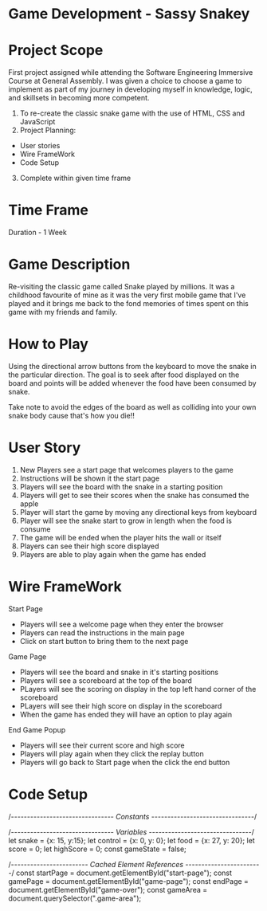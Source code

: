 # Game Development - Sassy Snakey

# Project Scope
First project assigned while attending the Software Engineering Immersive Course at General Assembly. I was given a choice to choose a game to implement as part of my journey in developing myself in knowledge, logic, and skillsets in becoming more competent. 

1. To re-create the classic snake game with the use of HTML, CSS and JavaScript
2. Project Planning:
  - User stories
  - Wire FrameWork
  - Code Setup
3. Complete within given time frame 

# Time Frame
Duration - 1 Week 

# Game Description
Re-visiting the classic game called Snake played by millions. It was a childhood favourite of mine as it was the very first mobile game that I've played and it brings me back to the fond memories of times spent on this game with my friends and family.

# How to Play
Using the directional arrow buttons from the keyboard to move the snake in the particular direction. The goal is to seek after food displayed on the board and points will be added whenever the food have been consumed by snake.

Take note to avoid the edges of the board as well as colliding into your own snake body cause that's how you die!!

# User Story
1) New Players see a start page that welcomes players to the game
2) Instructions will be shown it the start page
3) Players will see the board with the snake in a starting position
4) Players will get to see their scores when the snake has consumed the apple
5) Player will start the game by moving any directional keys from keyboard
6) Player will see the snake start to grow in length when the food is consume
7) The game will be ended when the player hits the wall or itself
8) Players can see their high score displayed
9) Players are able to play again when the game has ended

# Wire FrameWork
Start Page
- Players will see a welcome page when they enter the browser
- Players can read the instructions in the main page
- Click on start button to bring them to the next page

Game Page
- Players will see the board and snake in it's starting positions
- Players will see a scoreboard at the top of the board
- PLayers will see the scoring on display in the top left hand corner of the scoreboard
- PLayers will see their high score on display in the scoreboard
- When the game has ended they will have an option to play again

End Game Popup
- Players will see their current score and high score
- Players will play again when they click the replay button
- Players will go back to Start page when the click the end button


# Code Setup

/*-------------------------------- Constants --------------------------------*/

/*-------------------------------- Variables --------------------------------*/
let snake = {x: 15, y:15};
let control = {x: 0, y: 0};
let food = {x: 27, y: 20}; 
let score = 0; 
let highScore = 0;
const gameState = false;

/*------------------------ Cached Element References ------------------------*/
const startPage = document.getElementById("start-page");
const gamePage = document.getElementById("game-page");
const endPage = document.getElementById("game-over");
const gameArea = document.querySelector(".game-area");